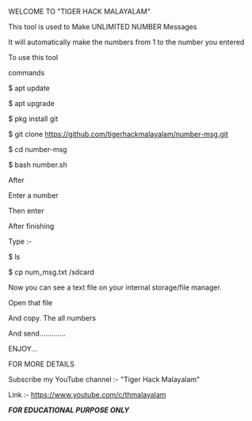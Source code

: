 WELCOME TO "TIGER HACK MALAYALAM"

This tool is used to Make UNLIMITED NUMBER Messages

It will automatically make the numbers from 1 to the number you entered

To use this tool

commands 


$ apt update


$ apt upgrade


$ pkg install git


$ git clone https://github.com/tigerhackmalayalam/number-msg.git 


$ cd number-msg


$ bash number.sh









After 


Enter a number 


Then enter 


After finishing 

Type :- 



$ ls

$ cp num_msg.txt /sdcard



Now you can see a text file on your internal storage/file manager.


Open that file 


And copy. The all numbers


And send.............


ENJOY...

FOR MORE DETAILS

Subscribe my YouTube channel :- "Tiger Hack Malayalam"



Link :-  https://www.youtube.com/c/thmalayalam



*****FOR EDUCATIONAL PURPOSE ONLY*****
